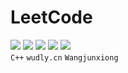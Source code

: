 # LeetCode
![](https://img.shields.io/badge/license-WTFPL-blue.svg) ![](https://img.shields.io/github/repo-size/JX-Wang/LeetCode.svg) ![](https://img.shields.io/bitbucket/issues-raw/JX-Wang/LeetCode.svg) ![](https://img.shields.io/github/forks/JX-Wang/LeetCode.svg?label=Fork) ![](https://img.shields.io/github/stars/JX-Wang/LeetCode.svg?style=social)  
```C++```  ```wudly.cn```  ```Wangjunxiong```  

